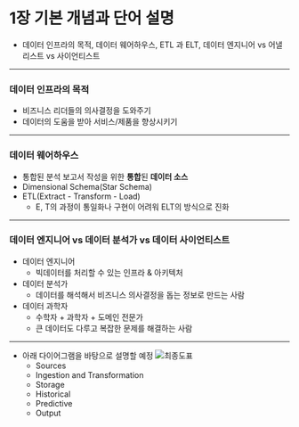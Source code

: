 # 1장 기본 개념과 단어 설명

- 데이터 인프라의 목적, 데이터 웨어하우스, ETL 과 ELT, 데이터 엔지니어 vs 어낼리스트 vs 사이언티스트

---

### 데이터 인프라의 목적

- 비즈니스 리더들의 의사결정을 도와주기
- 데이터의 도움을 받아 서비스/제품을 향상시키기

---

### 데이터 웨어하우스

- 통합된 분석 보고서 작성을 위한 **통합**된 **데이터 소스**
- Dimensional Schema(Star Schema)
- ETL(Extract - Transform - Load)
  - E, T의 과정이 통일화나 구현이 어려워 ELT의 방식으로 진화

---

### 데이터 엔지니어 vs 데이터 분석가 vs 데이터 사이언티스트

- 데이터 엔지니어
  - 빅데이터를 처리할 수 있는 인프라 & 아키텍처
- 데이터 분석가
  - 데이터를 해석해서 비즈니스 의사결정을 돕는 정보로 만드는 사람
- 데이터 과학자
  - 수학자 + 과학자 + 도메인 전문가
  - 큰 데이터도 다루고 복잡한 문제를 해결하는 사람

---

- 아래 다이어그램을 바탕으로 설명할 예정
![최종도표](https://img1.daumcdn.net/thumb/R1280x0.fjpg/?fname=http://t1.daumcdn.net/brunch/service/user/3hD/image/Pooto4-Wi0R5dsKZCrFkh5mCSEM)
  - Sources
  - Ingestion and Transformation
  - Storage
  - Historical
  - Predictive
  - Output
